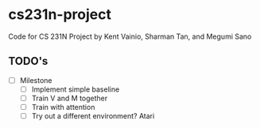 # cs231n-project
Code for CS 231N Project by Kent Vainio, Sharman Tan, and Megumi Sano

## TODO's 
- [ ] Milestone 
  - [ ] Implement simple baseline 
  - [ ] Train V and M together 
  - [ ] Train with attention 
  - [ ] Try out a different environment? Atari
